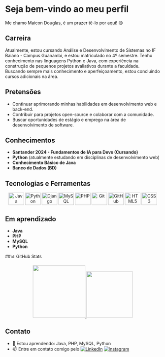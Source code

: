 # Seja bem-vindo ao meu perfil

<p> Me chamo Maicon Douglas, é um prazer tê-lo por aqui! 😊</p>

## Carreira
Atualmente, estou cursando Análise e Desenvolvimento de Sistemas no IF Baiano - Campus Guanambi, e estou matriculado no 4º semestre. Tenho conhecimento nas linguagens Python e Java, com experiência na construção de pequenos projetos avaliativos durante a faculdade. Buscando sempre mais conhecimento e aperfeiçoamento, estou concluindo cursos adicionais na área.

## Pretensões
- Continuar aprimorando minhas habilidades em desenvolvimento web e back-end.
- Contribuir para projetos open-source e colaborar com a comunidade.
- Buscar oportunidades de estágio e emprego na área de desenvolvimento de software.

## Conhecimentos
- **Santander 2024 - Fundamentos de IA para Devs (Cursando)**
- **Python** (atualmente estudando em disciplinas de desenvolvimento web)
- **Conhecimento Básico de Java**
- **Banco de Dados (BD)**

## Tecnologias e Ferramentas
<p align="center">
  <img src="https://cdn.jsdelivr.net/gh/devicons/devicon/icons/java/java-original.svg" height="40" width="50" alt="Java"/>
  <img src="https://cdn.jsdelivr.net/gh/devicons/devicon/icons/python/python-original-wordmark.svg" height="40" width="50" alt="Python"/> 
  <img src="https://cdn.jsdelivr.net/gh/devicons/devicon/icons/django/django-plain-wordmark.svg" height="40" width="50" alt="Django"/>
  <img src="https://cdn.jsdelivr.net/gh/devicons/devicon/icons/mysql/mysql-original-wordmark.svg" height="40" width="50" alt="MySQL"/>
  <img src="https://cdn.jsdelivr.net/gh/devicons/devicon/icons/php/php-original.svg" height="40" width="50" alt="PHP"/>
  <img src="https://cdn.jsdelivr.net/gh/devicons/devicon/icons/git/git-original.svg" height="40" width="50" alt="Git"/>
  <img src="https://cdn.jsdelivr.net/gh/devicons/devicon/icons/github/github-original.svg" height="40" width="50" alt="GitHub"/>
  <img src="https://cdn.jsdelivr.net/gh/devicons/devicon/icons/html5/html5-original-wordmark.svg" height="40" width="50" alt="HTML5"/>
  <img src="https://cdn.jsdelivr.net/gh/devicons/devicon/icons/css3/css3-original-wordmark.svg" height="40" width="50" alt="CSS3"/>
</p>

## Em aprendizado
- **Java**
- **PHP**
- **MySQL**
- **Python**

##📊 GitHub Stats
<div align="center">
  <a href="https://github.com/MaiconCma">
    <img height="170em" src="https://github-readme-stats.vercel.app/api?username=MaiconCma&show_icons=true&theme=tokyonight&include_all_commits=true&count_private=true"/>
    <img height="150em" src="https://github-readme-stats.vercel.app/api/top-langs/?username=MaiconCma&layout=compact&langs_count=16&theme=tokyonight"/>
  </a>
</div>

## Contato
- 🌱 Estou aprendendo: Java, PHP, MySQL, Python
- 📫 Entre em contato comigo pelo 
  [<img src="https://img.shields.io/badge/-LinkedIn-%230077B5?style=for-the-badge&logo=linkedin&logoColor=white" alt="LinkedIn">](https://www.linkedin.com/in/maicon-douglas-4b0561156/)
  [<img src="https://img.shields.io/badge/Instagram-E4405F?style=for-the-badge&logo=instagram&logoColor=white" alt="Instagram">](https://www.instagram.com/maicon_cma/?next=%2F)
